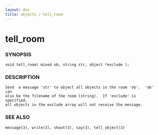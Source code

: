 ```yaml
---
layout: doc
title: objects / tell_room
---
```

# tell_room

### SYNOPSIS

    void tell_room( mixed ob, string str, object *exclude );

### DESCRIPTION

    Send  a message 'str' to object all objects in the room 'ob'.  'ob' can
    also be the filename of the room (string).  If 'exclude' is  specified,
    all objects in the exclude array will not receive the message.

### SEE ALSO

    message(3), write(3), shout(3), say(3), tell_object(3)

